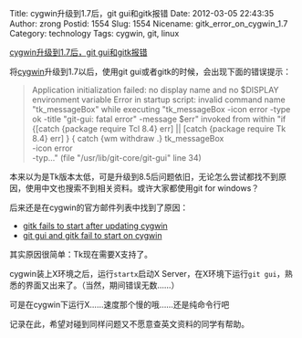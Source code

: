 Title: cygwin升级到1.7后，git gui和gitk报错
Date: 2012-03-05 22:43:35
Author: zrong
Postid: 1554
Slug: 1554
Nicename: gitk_error_on_cygwin_1.7
Category: technology
Tags: cygwin, git, linux

[cygwin升级到1.7后，git gui和gitk报错](http://zengrong.net/post/1554.htm)

将[cygwin](http://www.cygwin.com)升级到1.7以后，使用git gui或者gitk的时候，会出现下面的错误提示：

>Application initialization failed: no display name and no $DISPLAY environment variable
>Error in startup script: invalid command name "tk_messageBox"
>    while executing
>"tk_messageBox  -icon error  -type ok  -title "git-gui: fatal error"  -message $err"
>    invoked from within
>"if {[catch {package require Tcl 8.4} err]
> || [catch {package require Tk  8.4} err]
>} {
>        catch {wm withdraw .}
>        tk_messageBox \
>                -icon error \
>                -typ..."
>    (file "/usr/lib/git-core/git-gui" line 34)

本来以为是Tk版本太低，可是升级到8.5后问题依旧，无论怎么尝试都找不到原因，使用中文也搜索不到相关资料。或许大家都使用git for windows？

后来还是在cygwin的官方邮件列表中找到了原因：

* [gitk fails to start after updating cygwin](http://cygwin.com/ml/cygwin/2012-02/msg00324.html)
* [git gui and gitk fail to start on cygwin](http://cygwin.com/ml/cygwin/2011-08/msg00478.html)

其实原因很简单：Tk现在需要X支持了。

cygwin装上X环境之后，运行`startx`启动X Server，在X环境下运行`git gui`，熟悉的界面又出来了。（当然，期间错误无数……）

可是在cygwin下运行X……速度那个慢的哦……还是纯命令行吧

记录在此，希望对碰到同样问题又不愿意查英文资料的同学有帮助。
